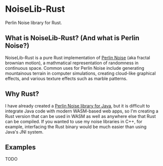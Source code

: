 # NoiseLib-Rust
Perlin Noise library for Rust.

## What is NoiseLib-Rust? (And what is Perlin Noise?)
NoiseLib-Rust is a pure Rust implementation of [Perlin Noise](https://en.wikipedia.org/wiki/Perlin_noise) (aka fractal brownian motion), a mathmatical representation of randomness in continuous space. Common uses for Perlin Noise include generating mountainous terrain in computer simulations, creating cloud-like graphical effects, and various texture effects such as marble patterns.

## Why Rust?
I have already created a [Perlin Noise library for Java](https://github.com/DrPlantabyte/Cyanos-Noise-Library), but it is difficult to integrate Java code with modern WASM-based web apps, so I'm creating a Rust version that can be used in WASM as well as anywhere else that Rust can be compiled. If you wanted to use my noise libraries in C++, for example, interfacing the Rust binary would be much easier than using Java's JNI system.

## Examples
TODO
